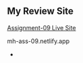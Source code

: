 <h2>My Review Site</h2>

[Assignment-09 Live Site](/mh-ass-09.netlify.app/)

mh-ass-09.netlify.app

- 